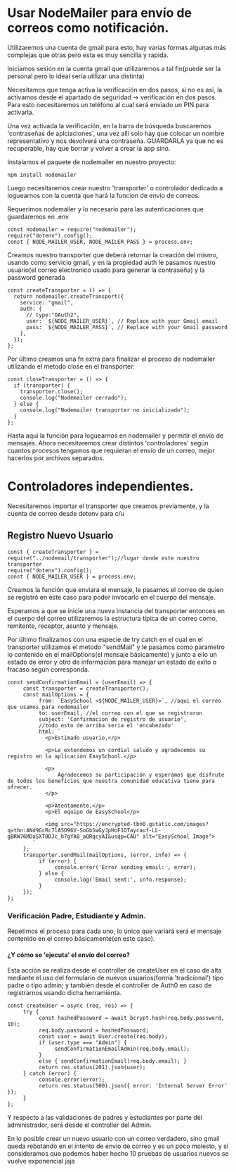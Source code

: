 # Usar NodeMailer para envío de correos como notificación.

Utilizaremos una cuenta de gmail para esto, hay varias formas algunas más complejas que otras pero esta es muy sencilla y rapida.

Iniciamos sesión en la cuenta gmail que utilizaremos a tal fin(puede ser la personal pero lo ideal sería utilizar una distinta)

Necesitamos que tenga activa la verificación en dos pasos, si no es asi, la activamos desde el apartado de seguridad -> verificación en dos pasos. Para esto necesitaremos un teléfono al cual será enviado un PIN para activarla.

Una vez activada la verificación, en la barra de búsqueda buscaremos 'contraseñas de aplciaciones', una vez allí solo hay que colocar un nombre representativo y nos devolverá una contraseña. GUARDARLA ya que no es recuperable, hay que borrar y volver a crear la app sino.

Instalamos el paquete de nodemailer en nuestro proyecto:

```
npm install nodemailer
```

Luego necesitaremos crear nuestro 'transporter' o controlador dedicado a loguearnos con la cuenta que hará la funcion de envio de correos.

Requerimos nodemailer y lo necesario para las autenticaciones que guardaremos en .env

```
const nodemailer = require("nodemailer");
require("dotenv").config();
const { NODE_MAILER_USER, NODE_MAILER_PASS } = process.env;
```

Creamos nuestro transporter que deberá retornar la creación del mismo, usando como servicio gmail, y en la propiedad auth le pasamos nuestro usuario(el correo electronico usado para generar la contraseña) y la password generada

```
const createTransporter = () => {
  return nodemailer.createTransport({
    service: "gmail",
    auth: {
      // type:"OAuth2",
      user: `${NODE_MAILER_USER}`, // Replace with your Gmail email
      pass: `${NODE_MAILER_PASS}`, // Replace with your Gmail password
    },
  });
};
```

Por último creamos una fn extra para finalizar el proceso de nodemailer utilizando el metodo close en el transporter:

```
const closeTransporter = () => {
  if (transporter) {
    transporter.close();
    console.log("Nodemailer cerrado");
  } else {
    console.log("Nodemailer transporter no inicializado");
  }
};
```

Hasta aqui la función para loguearnos en nodemailer y permitir el envio de mensajes. Ahora necesitaremos crear distintos 'controladores' según cuantos procesos tengamos que requieran el envío de un correo, mejor hacerlos por archivos separados.

# Controladores independientes.

Necesitaremos importar el transporter que creamos previamente, y la cuenta de correo desde dotenv para c/u

## Registro Nuevo Usuario

```
const { createTransporter } = require("../nodemail/transporter");//lugar donde este nuestro transporter
require("dotenv").config();
const { NODE_MAILER_USER } = process.env;
```

Creamos la función que enviara el mensaje, le pasamos el correo de quien se registró en este caso para poder invocarlo en el cuerpo del mensaje.

Esperamos a que se inicie una nueva instancia del transporter entonces en el cuerpo del correo utilizaremos la estructura típica de un correo como, remitente, receptor, asunto y mensaje.

Por último finalizamos con una especie de try catch en el cual en el transporter utilizamos el metodo "sendMail" y le pasamos como parametro lo contenido en el mailOptions(el mensaje básicamente) y junto a ello un estado de error y otro de información para manejar un estado de exito o fracaso según corresponda.

```
const sendConfirmationEmail = (userEmail) => {
     const transporter = createTransporter();
     const mailOptions = {
          from: `EasySchool <${NODE_MAILER_USER}>`, //aqui el correo que usamos para nodemailer
          to: userEmail, //el correo con el que se registraron
          subject: 'Confirmacion de registro de usuario',
          //todo esto de arriba seria el 'encabezado'
          html: `
            <p>Estimado usuario,</p>

            <p>Le extendemos un cordial saludo y agradecemos su registro en la aplicación EasySchool.</p>

            <p>
                Agradecemos su participación y esperamos que disfrute de todos los beneficios que nuestra comunidad educativa tiene para ofrecer.
            </p>

            <p>Atentamente,</p>
            <p>El equipo de EasySchool</p>

            <img src="https://encrypted-tbn0.gstatic.com/images?q=tbn:ANd9GcRc7lASO96V-SoGbSwGyJpHoF1OTaycauf-LL-gBRW76MDaSXT0DJc_h7gYA8_aQRqcyAI&usqp=CAU" alt="EasySchool Image">
        `
     };
     transporter.sendMail(mailOptions, (error, info) => {
          if (error) {
               console.error('Error sending email:', error);
          } else {
               console.log('Email sent:', info.response);
          }
     });
};
```

### Verificación Padre, Estudiante y Admin.

Repetimos el proceso para cada uno, lo único que variará será el mensaje contenido en el correo básicamente(en este caso).

#### ¿Y cómo se 'ejecuta' el envío del correo?

Esta acción se realiza desde el controller de createUser en el caso de alta mediante el uso del formulario de nuevos usuarios(forma 'tradicional') tipo padre o tipo admin; y también desde el controller de Auth0 en caso de registrarnos usando dicha herramienta.

```
const createUser = async (req, res) => {
     try {
          const hashedPassword = await bcrypt.hash(req.body.password, 10);
          req.body.password = hashedPassword;
          const user = await User.create(req.body);
          if (user.type === "Admin") {
               sendConfirmationEmailAdmin(req.body.email);
          }
          else { sendConfirmationEmail(req.body.email); }
          return res.status(201).json(user);
     } catch (error) {
          console.error(error);
          return res.status(500).json({ error: 'Internal Server Error' });
     }
};
```

Y respecto a las validaciones de padres y estudiantes por parte del administrador, será desde el controller del Admin.

En lo posible crear un nuevo usuario con un correo verdadero, sino gmail queda rebotando en el intento de envio de correo y es un poco molesto, y si consideramos que podemos haber hecho 10 pruebas de usuarios nuevos se vuelve exponencial jaja
